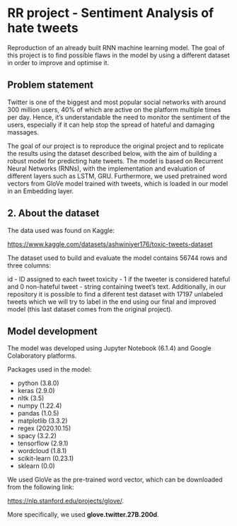 # RR project - Sentiment Analysis of hate tweets
Reproduction of an already built RNN machine learning model. The goal of this project is to find possible flaws in the model by using a different dataset in order to improve and optimise it.

## Problem statement
Twitter is one of the biggest and most popular social networks with around 300 million users, 40% of which are active on the platform multiple times per day. Hence, it’s understandable the need to monitor the sentiment of the users, especially if it can help stop the spread of hateful and damaging massages.

The goal of our project is to reproduce the original project and to replicate the results using the dataset described below, with the aim of building a robust model for predicting hate tweets. The model is based on Recurrent Neural Networks (RNNs), with the implementation and evaluation of different layers such as LSTM, GRU. Furthermore, we used pretrained word vectors from GloVe model trained with tweets, which is loaded in our model in an Embedding layer.

## 2. About the dataset
The data used was found on Kaggle:

https://www.kaggle.com/datasets/ashwiniyer176/toxic-tweets-dataset

The dataset used to build and evaluate the model contains 56744 rows and three columns:

id - ID assigned to each tweet
toxicity - 1 if the tweeter is considered hateful and 0 non-hateful
tweet - string containing tweet’s text.
Additionally, in our repository it is possible to find a diferent test dataset with 17197 unlabeled tweets which we will try to label in the end using our final and improved model (this last dataset comes from the original project).

## Model development
The model was developed using Jupyter Notebook (6.1.4) and Google Colaboratory platforms. 

Packages used in the model:
 - python (3.8.0)
 - keras (2.9.0)
 - nltk (3.5)
 - numpy (1.22.4)
 - pandas (1.0.5)
 - matplotlib (3.3.2)
 - regex (2020.10.15)
 - spacy (3.2.2)
 - tensorflow (2.9.1)
 - wordcloud (1.8.1)
 - scikit-learn (0.23.1)
 - sklearn (0.0)

We used GloVe as the pre-trained word vector, which can be downloaded from the following link: 

https://nlp.stanford.edu/projects/glove/.

More specifically, we used **glove.twitter.27B.200d**.
